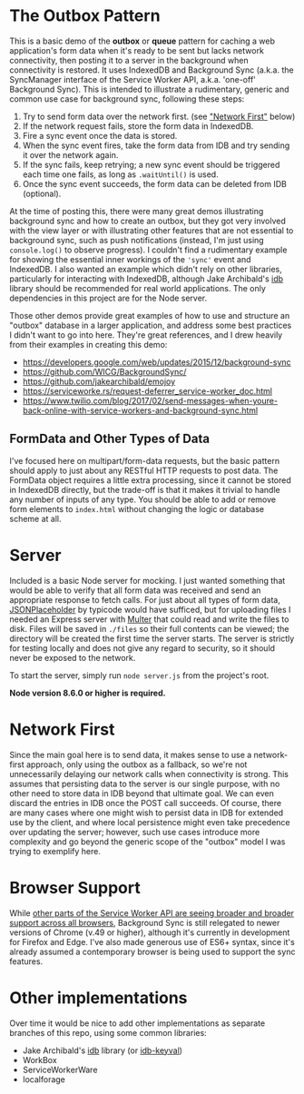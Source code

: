 # The Outbox Pattern
This is a basic demo of the **outbox** or **queue** pattern for caching a web application's form data when it's ready to be sent but lacks network connectivity, then posting it to a server in the background when connectivity is restored. It uses IndexedDB and Background Sync (a.k.a. the SyncManager interface of the Service Worker API, a.k.a. 'one-off' Background Sync). This is intended to illustrate a rudimentary, generic and common use case for background sync, following these steps:

1. Try to send form data over the network first. (see ["Network First"](#network-first) below)
2. If the network request fails, store the form data in IndexedDB.
3. Fire a sync event once the data is stored.
4. When the sync event fires, take the form data from IDB and try sending it over the network again.
5. If the sync fails, keep retrying; a new sync event should be triggered each time one fails, as long as `.waitUntil()` is used.
6. Once the sync event succeeds, the form data can be deleted from IDB (optional).

At the time of posting this, there were many great demos illustrating background sync and how to create an outbox, but they got very involved with the view layer or with illustrating other features that are not essential to background sync, such as push notifications (instead, I'm just using `console.log()` to observe progress). I couldn't find a rudimentary example for showing the essential inner workings of the `'sync'` event and IndexedDB. I also wanted an example which didn't rely on other libraries, particularly for interacting with IndexedDB, although Jake Archibald's [idb](https://www.npmjs.com/package/idb) library should be recommended for real world applications. The only dependencies in this project are for the Node server.

Those other demos provide great examples of how to use and structure an "outbox" database in a larger application, and address some best practices I didn't want to go into here. They're great references, and I drew heavily from their examples in creating this demo:

- https://developers.google.com/web/updates/2015/12/background-sync  
- https://github.com/WICG/BackgroundSync/  
- https://github.com/jakearchibald/emojoy  
- https://serviceworke.rs/request-deferrer_service-worker_doc.html  
- https://www.twilio.com/blog/2017/02/send-messages-when-youre-back-online-with-service-workers-and-background-sync.html  

## FormData and Other Types of Data
I've focused here on multipart/form-data requests, but the basic pattern should apply to just about any RESTful HTTP requests to post data. The FormData object requires a little extra processing, since it cannot be stored in IndexedDB directly, but the trade-off is that it makes it trivial to handle any number of inputs of any type. You should be able to add or remove form elements to `index.html` without changing the logic or database scheme at all.

# Server
Included is a basic Node server for mocking. I just wanted something that would be able to verify that all form data was received and send an appropriate response to fetch calls. For just about all types of form data, [JSONPlaceholder](http://jsonplaceholder.typicode.com/) by typicode would have sufficed, but for uploading files I needed an Express server with [Multer](https://github.com/expressjs/multer) that could read and write the files to disk. Files will be saved in `./files` so their full contents can be viewed; the directory will be created the first time the server starts. The server is strictly for testing locally and does not give any regard to security, so it should never be exposed to the network.

To start the server, simply run `node server.js` from the project's root.

**Node version 8.6.0 or higher is required.**

# Network First
Since the main goal here is to send data, it makes sense to use a network-first approach, only using the outbox as a fallback, so we're not unnecessarily delaying our network calls when connectivity is strong. This assumes that persisting data to the server is our single purpose, with no other need to store data in IDB beyond that ultimate goal. We can even discard the entries in IDB once the POST call succeeds. Of course, there are many cases where one might wish to persist data in IDB for extended use by the client, and where local persistence might even take precedence over updating the server; however, such use cases introduce more complexity and go beyond the generic scope of the "outbox" model I was trying to exemplify here.

# Browser Support
While [other parts of the Service Worker API are seeing broader and broader support across all browsers](https://jakearchibald.github.io/isserviceworkerready/), Background Sync is still relegated to newer versions of Chrome (v.49 or higher), although it's currently in development for Firefox and Edge. I've also made generous use of ES6+ syntax, since it's already assumed a contemporary browser is being used to support the sync features.

# Other implementations
Over time it would be nice to add other implementations as separate branches of this repo, using some common libraries:
- Jake Archibald's [idb](https://www.npmjs.com/package/idb) library (or [idb-keyval](https://www.npmjs.com/package/idb-keyval))
- WorkBox
- ServiceWorkerWare
- localforage
